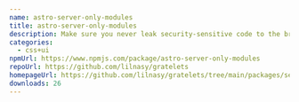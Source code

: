 ```yaml
---
name: astro-server-only-modules
title: astro-server-only-modules
description: Make sure you never leak security-sensitive code to the browser.
categories:
  - css+ui
npmUrl: https://www.npmjs.com/package/astro-server-only-modules
repoUrl: https://github.com/lilnasy/gratelets
homepageUrl: https://github.com/lilnasy/gratelets/tree/main/packages/server-only-modules
downloads: 26
---
```


